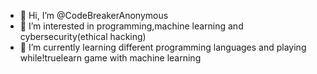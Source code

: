 - 👋 Hi, I’m @CodeBreakerAnonymous
- 👀 I’m interested in programming,machine learning and cybersecurity(ethical hacking)
- 🌱 I’m currently learning different programming languages and playing while!truelearn game with machine learning
